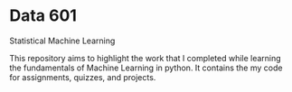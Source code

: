 # Data 601
Statistical Machine Learning

This repository aims to highlight the work that I completed while learning the fundamentals of Machine Learning in python. It contains the my code for assignments, quizzes, and projects.
